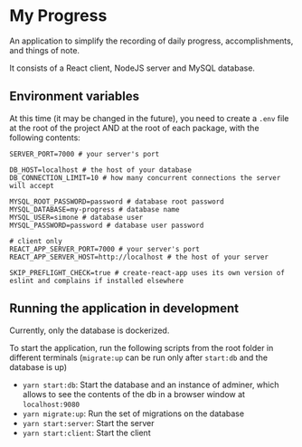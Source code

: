# My Progress

An application to simplify the recording of daily progress, accomplishments, and things of note.

It consists of a React client, NodeJS server and MySQL database.

## Environment variables

At this time (it may be changed in the future), you need to create a `.env` file at the root of the project AND at the root of each package, with the following contents:

```
SERVER_PORT=7000 # your server's port

DB_HOST=localhost # the host of your database
DB_CONNECTION_LIMIT=10 # how many concurrent connections the server will accept

MYSQL_ROOT_PASSWORD=password # database root password
MYSQL_DATABASE=my-progress # database name
MYSQL_USER=simone # database user
MYSQL_PASSWORD=password # database user password

# client only
REACT_APP_SERVER_PORT=7000 # your server's port
REACT_APP_SERVER_HOST=http://localhost # the host of your server

SKIP_PREFLIGHT_CHECK=true # create-react-app uses its own version of eslint and complains if installed elsewhere
```

## Running the application in development

Currently, only the database is dockerized.

To start the application, run the following scripts from the root folder in different terminals (`migrate:up` can be run only after `start:db` and the database is up)

- `yarn start:db`: Start the database and an instance of adminer, which allows to see the contents of the db in a browser window at `localhost:9080`
- `yarn migrate:up`: Run the set of migrations on the database
- `yarn start:server`: Start the server
- `yarn start:client`: Start the client

